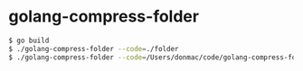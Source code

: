 # golang-compress-folder
```sh
$ go build
$ ./golang-compress-folder --code=./folder
$ ./golang-compress-folder --code=/Users/donmac/code/golang-compress-folder/folder
```